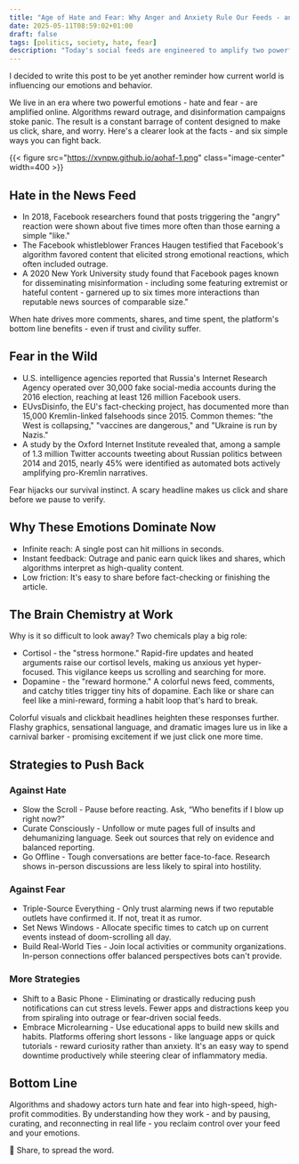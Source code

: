 ```yaml
---
title: "Age of Hate and Fear: Why Anger and Anxiety Rule Our Feeds - and How to Push Back"
date: 2025-05-11T08:59:02+01:00
draft: false
tags: [politics, society, hate, fear]
description: "Today's social feeds are engineered to amplify two powerful emotions - hate and fear - because outrage and panic drive clicks, shares, and ad revenue. "
---
```


I decided to write this post to be yet another reminder how current world is influencing our emotions and behavior.

We live in an era where two powerful emotions - hate and fear - are amplified online. Algorithms reward outrage, and disinformation campaigns stoke panic. The result is a constant barrage of content designed to make us click, share, and worry. Here's a clearer look at the facts - and six simple ways you can fight back.

{{< figure src="https://xvnpw.github.io/aohaf-1.png" class="image-center" width=400 >}}

## Hate in the News Feed
- In 2018, Facebook researchers found that posts triggering the "angry" reaction were shown about five times more often than those earning a simple "like."
- The Facebook whistleblower Frances Haugen testified that Facebook's algorithm favored content that elicited strong emotional reactions, which often included outrage.
- A 2020 New York University study found that Facebook pages known for disseminating misinformation - including some featuring extremist or hateful content - garnered up to six times more interactions than reputable news sources of comparable size."

When hate drives more comments, shares, and time spent, the platform's bottom line benefits - even if trust and civility suffer.

## Fear in the Wild
- U.S. intelligence agencies reported that Russia's Internet Research Agency operated over 30,000 fake social-media accounts during the 2016 election, reaching at least 126 million Facebook users.
- EUvsDisinfo, the EU's fact-checking project, has documented more than 15,000 Kremlin-linked falsehoods since 2015. Common themes: "the West is collapsing," "vaccines are dangerous," and "Ukraine is run by Nazis."
- A study by the Oxford Internet Institute revealed that, among a sample of 1.3 million Twitter accounts tweeting about Russian politics between 2014 and 2015, nearly 45% were identified as automated bots actively amplifying pro-Kremlin narratives.

Fear hijacks our survival instinct. A scary headline makes us click and share before we pause to verify.

## Why These Emotions Dominate Now
- Infinite reach: A single post can hit millions in seconds.
- Instant feedback: Outrage and panic earn quick likes and shares, which algorithms interpret as high-quality content.
- Low friction: It's easy to share before fact-checking or finishing the article.

## The Brain Chemistry at Work

Why is it so difficult to look away? Two chemicals play a big role:

- Cortisol - the "stress hormone." Rapid-fire updates and heated arguments raise our cortisol levels, making us anxious yet hyper-focused. This vigilance keeps us scrolling and searching for more.
- Dopamine - the "reward hormone." A colorful news feed, comments, and catchy titles trigger tiny hits of dopamine. Each like or share can feel like a mini-reward, forming a habit loop that's hard to break.

Colorful visuals and clickbait headlines heighten these responses further. Flashy graphics, sensational language, and dramatic images lure us in like a carnival barker - promising excitement if we just click one more time.

## Strategies to Push Back

### Against Hate
- Slow the Scroll - Pause before reacting. Ask, “Who benefits if I blow up right now?”
- Curate Consciously - Unfollow or mute pages full of insults and dehumanizing language. Seek out sources that rely on evidence and balanced reporting.
- Go Offline - Tough conversations are better face-to-face. Research shows in-person discussions are less likely to spiral into hostility.

### Against Fear
- Triple-Source Everything - Only trust alarming news if two reputable outlets have confirmed it. If not, treat it as rumor.
- Set News Windows - Allocate specific times to catch up on current events instead of doom-scrolling all day.
- Build Real-World Ties - Join local activities or community organizations. In-person connections offer balanced perspectives bots can't provide.

### More Strategies
- Shift to a Basic Phone - Eliminating or drastically reducing push notifications can cut stress levels. Fewer apps and distractions keep you from spiraling into outrage or fear-driven social feeds.
- Embrace Microlearning - Use educational apps to build new skills and habits. Platforms offering short lessons - like language apps or quick tutorials - reward curiosity rather than anxiety. It's an easy way to spend downtime productively while steering clear of inflammatory media.

## Bottom Line

Algorithms and shadowy actors turn hate and fear into high-speed, high-profit commodities. By understanding how they work - and by pausing, curating, and reconnecting in real life - you reclaim control over your feed and your emotions.

🙏 Share, to spread the word.
